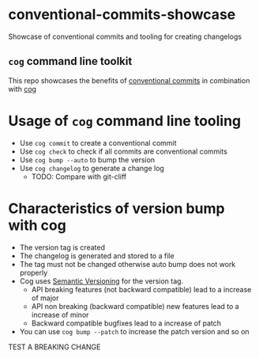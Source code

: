 # conventional-commits-showcase
Showcase of conventional commits and tooling for creating changelogs

## `cog` command line toolkit
This repo showcases the benefits of [conventional commits](https://www.conventionalcommits.org/en/v1.0.0-beta.2/#specification) in combination with [cog](https://docs.cocogitto.io/guide/#repository-initialization)

# Usage of `cog` command line tooling
- Use `cog commit` to create a conventional commit
- Use `cog check` to check if all commits are conventional commits
- Use `cog bump --auto` to bump the version
- Use `cog changelog` to generate a change log
  - TODO: Compare with git-cliff

# Characteristics of version bump with cog
- The version tag is created
- The changelog is generated and stored to a file
- The tag must not be changed otherwise auto bump does not work properly
- Cog uses [Semantic Versioning](https://semver.org/) for the version tag. 
  - API breaking features (not backward compatible) lead to a increase of major
  - API non breaking (backward compatible) new features lead to a increase of minor
  - Backward compatible bugfixes lead to a increase of patch
- You can use `cog bump --patch` to increase the patch version and so on

TEST A BREAKING CHANGE